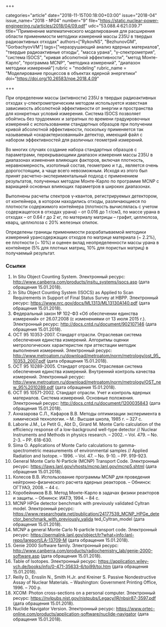 +++

categories="article"
date="2018-11-15T00:18:00+03:00"
issue="2018-04"
issue_name="2018 - №04"
number="9"
file="https://static.nuclear-power-engineering.ru/articles/2018/04/09.pdf"
udc="53.088.4:621.039.7"
title="Применение математического моделирования для расширения области применимости методики измерений массы 235U в твердых радиоактивных отходах"
authors=["RykovNS", "BezhunovGM", "GorbachyovVM"]
tags=["неразрушающий анализ ядерных материалов", "твердые радиоактивные отходы", "масса урана", "γ-спектрометрия", "система ISOCS", "кривая абсолютной эффективности", "метод Монте-Карло", "программа MCNP", "методика измерений", "диапазон методики измерений"]
rubric = "modeling"
rubric_name = "Моделирование процессов в объектах ядерной энергетики"
doi="https://doi.org/10.26583/npe.2018.4.09"

+++

При определении массы (активности) 235U в твердых радиоактивных отходах γ-спектрометрическим методом используется известная зависимость абсолютной эффективности от энергии и пространства для конкретных условий измерения. Система ISOCS позволяет обойтись без трудоемких и затратных по времени градуировочных измерений с использованием стандартных образцов при получении кривой абсолютной эффективности, поскольку применяется так называемый «охарактеризованный» детектор, имеющий файл с набором эффективностей для различных геометрий измерений.

Во многих случаях создание набора стандартных образцов с параметрами, перекрывающими диапазон измерения массы 235U в диапазонах изменения влияющих факторов, включая плотность, неравномерность, изотопный состав, геометрию и т.д., является очень дорогостоящим, а чаще всего невозможным. Исходя из этого был принят расчетно-экспериментальный подход с применением результатов, полученных методом Монте-Карло по программе MCNP с вариацией основных влияющих параметров в широких диапазонах.

Выполнены расчеты спектров γ-квантов, регистрируемых детектором, от контейнера, в котором находились отходы, различающиеся по плотности содержимого контейнера (плотность вычислялась с учетом содержащегося в отходах урана) – от 0.016 до 1 г/см3, по массе урана в отходах – от 0.64 г до 2 кг, по материалу матрицы – графит, целлюлоза, кварц, целлюлоза с 20% железных опилок.

Определены границы применимости разрабатываемой методики измерений урансодержащих отходов по матрице материала (~ 2.2%), ее плотности (~ 10%) и оценен вклад неопределенности массы урана в контейнере (5% для плотных матриц, 10% для пористых матриц) в получаемый результат.

### Ссылки

1. In Situ Object Counting System. Электронный ресурс: http://www.canberra.com/products/insitu_systems/isocs.asp (дата обращения 15.01.2018).
2. In Situ Object Counting System (ISOCS) as Applied to Scan Requirements in Support of Final Status Survey at HBPP. Электронный ресурс: https://www.nrc.gov/docs/ML1313/ML13130A140.pdf (дата обращения 15.01.2018).
3. Федеральный закон № 102-ФЗ «Об обеспечении единства измерений» от 26.07.2008 (с изменениями от 13 июля 2015 г.). Электронный ресурс: http://docs.cntd.ru/document/902107146 (дата обращения 15.01.2018).
4. ОСТ 95 10353-2007. Стандарт отрасли. Отраслевая система обеспечения единства измерений. Алгоритмы оценки метрологических характеристик при аттестации методик выполнения измерений. Электронный ресурс: http://www.metroatom.ru/download/metroatom/norm/metrology/ost_95_10353_2007.pdf (дата обращения 15.01.2018).
5. ОСТ 95 10289-2005. Стандарт отрасли. Отраслевая система обеспечения единства измерений. Внутренний контроль качества измерений. Электронный ресурс: http://www.metroatom.ru/download/metroatom/norm/metrology/OST_new_95%2010289.pdf (дата обращения 15.01.2018).
6. ОСТ 95 10571-2002. Стандарт отрасли. Учет и контроль ядерных материалов. Система измерений. Основные положения. Электронный ресурс: http://docs.cntd.ru/document/1200035843 (дата обращения 15.01.2018).
7. Ахназарова С.Л., Кафаров В.В. Методы оптимизации эксперимента в химической технологии. – М.: Высшая школа, 1985 г. – 327 c.
8. Laborie J.M., Le Petit G., Abt D., Girard M. Monte Carlo calculation of the efficiency response of a low-background well-type detector // Nuclear Instruments and Methods in physics research. – 2002. – Vol. 479. – No. 2-3. – PP. 618-630.
9. Sima O. Applications of Monte Carlo calculations to gamma-spectrometric measurements of environmental samples // Applied Radiation and Isotope. – 1996. – Vol. 47. – No. 9-10. – PP. 919-923.
10. General Monte Carlo N-Particle (MCNP) Transport Code. Электронный ресурс: https://laws.lanl.gov/vhosts/mcnp.lanl.gov/mcnp5.shtml (дата обращения 15.01.2018).
11. Колесов В.В. Использование программы MCNP для проведения нейтронно-физического расчета ядерных реакторов. – Обнинск: ОГТУАЭ, 2008. – 44 с.
12. Коробейников В.В. Метод Монте-Карло в задачах физики реакторов и защиты. – Обнинск: ИАТЭ, 1994. – 84 с.
13. MCNP HPGe detector benchmark with previously validated Cyltran model. Электронный ресурс: https://www.researchgate.net/publication/24177539_MCNP_HPGe_detector_benchmark_with_previously_valida ted_Cyltran_model (дата обращения 15.01.2018).
14. MCNP a general Monte Carlo N-particle transport code. Электронный ресурс: https://permalink.lanl.gov/object/tr?what=info:lanl-repo/lareport/LA-13709-M (дата обращения 15.01.2018).
15. Genie 2000 Software family. Электронный ресурс: http://www.canberra.com/products/radiochemistry_lab/genie-2000-software.asp (дата обращения 15.01.2018).
16. Table of Isotopes. Электронный ресурс: https://application.wiley-vch.de/books/info/0-471-35633-6/toi99/toi.htm (дата обращения 15.01.2018).
17. Reilly D., Ensslin N., Smith H.Jr. and Kreiner S. Passive Nondestructive Assay of Nuclear Materials. – Washington: Government Printing Office, 1996. – 700 p.
18. XCOM: Photon cross-sections on a personal computer. Электронный ресурс: https://nvlpubs.nist.gov/nistpubs/Legacy/IR/nbsir87-3597.pdf (дата обращения 15.01.2018).
19. Nuclide Navigator Version. Электронный ресурс: https://www.ortec-online.com/products/application-software/nuclide-navigator (дата обращения 15.01.2018).